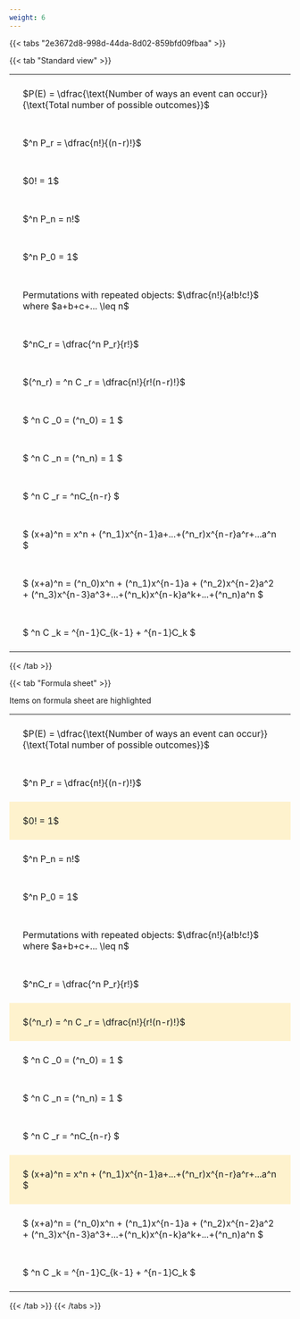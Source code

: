 ```yaml
---
weight: 6
---
```


{{< tabs "2e3672d8-998d-44da-8d02-859bfd09fbaa" >}}

{{< tab "Standard view" >}}

<style type="text/css">
#T_7cf5e th.col_heading {
  text-align: left;
  font-size: 1em;
}
#T_7cf5e td {
  text-align: left;
  font-size: 1em;
  padding: 1.5em;
}
</style>
<table id="T_7cf5e">
  <thead>
  </thead>
  <tbody>
    <tr>
      <td id="T_7cf5e_row0_col0" class="data row0 col0" >$P(E) = \dfrac{\text{Number of ways an event can occur}}{\text{Total number of possible outcomes}}$</td>
    </tr>
    <tr>
      <td id="T_7cf5e_row1_col0" class="data row1 col0" >$^n P_r = \dfrac{n!}{(n-r)!}$</td>
    </tr>
    <tr>
      <td id="T_7cf5e_row2_col0" class="data row2 col0" >$0! = 1$</td>
    </tr>
    <tr>
      <td id="T_7cf5e_row3_col0" class="data row3 col0" >$^n P_n = n!$</td>
    </tr>
    <tr>
      <td id="T_7cf5e_row4_col0" class="data row4 col0" >$^n P_0 = 1$</td>
    </tr>
    <tr>
      <td id="T_7cf5e_row5_col0" class="data row5 col0" >Permutations with repeated objects: $\dfrac{n!}{a!b!c!}$ where $a+b+c+... \leq n$</td>
    </tr>
    <tr>
      <td id="T_7cf5e_row6_col0" class="data row6 col0" >$^nC_r = \dfrac{^n P_r}{r!}$</td>
    </tr>
    <tr>
      <td id="T_7cf5e_row7_col0" class="data row7 col0" >$(^n_r) = ^n C _r = \dfrac{n!}{r!(n-r)!}$</td>
    </tr>
    <tr>
      <td id="T_7cf5e_row8_col0" class="data row8 col0" >$ ^n C _0 = (^n_0) = 1 $</td>
    </tr>
    <tr>
      <td id="T_7cf5e_row9_col0" class="data row9 col0" >$ ^n C _n = (^n_n) = 1 $</td>
    </tr>
    <tr>
      <td id="T_7cf5e_row10_col0" class="data row10 col0" >$ ^n C _r = ^nC_{n-r} $</td>
    </tr>
    <tr>
      <td id="T_7cf5e_row11_col0" class="data row11 col0" >$ (x+a)^n = x^n + (^n_1)x^{n-1}a+...+(^n_r)x^{n-r}a^r+...a^n    $</td>
    </tr>
    <tr>
      <td id="T_7cf5e_row12_col0" class="data row12 col0" >$ (x+a)^n = (^n_0)x^n + (^n_1)x^{n-1}a + (^n_2)x^{n-2}a^2 + (^n_3)x^{n-3}a^3+...+(^n_k)x^{n-k}a^k+...+(^n_n)a^n $</td>
    </tr>
    <tr>
      <td id="T_7cf5e_row13_col0" class="data row13 col0" >$ ^n C _k = ^{n-1}C_{k-1} + ^{n-1}C_k $</td>
    </tr>
  </tbody>
</table>
{{< /tab >}}

{{< tab "Formula sheet" >}}

Items on formula sheet are highlighted 
<br>
<style type="text/css">
#T_c6690 th.col_heading {
  text-align: left;
  font-size: 1em;
}
#T_c6690 td {
  text-align: left;
  font-size: 1em;
  padding: 1.5em;
}
#T_c6690_row0_col0, #T_c6690_row1_col0, #T_c6690_row3_col0, #T_c6690_row4_col0, #T_c6690_row5_col0, #T_c6690_row6_col0, #T_c6690_row8_col0, #T_c6690_row9_col0, #T_c6690_row10_col0, #T_c6690_row12_col0, #T_c6690_row13_col0 {
  background-color: rgba(0,0,0,0);
}
#T_c6690_row2_col0, #T_c6690_row7_col0, #T_c6690_row11_col0 {
  background-color: rgba(255,194,10, 0.2);
}
</style>
<table id="T_c6690">
  <thead>
  </thead>
  <tbody>
    <tr>
      <td id="T_c6690_row0_col0" class="data row0 col0" >$P(E) = \dfrac{\text{Number of ways an event can occur}}{\text{Total number of possible outcomes}}$</td>
    </tr>
    <tr>
      <td id="T_c6690_row1_col0" class="data row1 col0" >$^n P_r = \dfrac{n!}{(n-r)!}$</td>
    </tr>
    <tr>
      <td id="T_c6690_row2_col0" class="data row2 col0" >$0! = 1$</td>
    </tr>
    <tr>
      <td id="T_c6690_row3_col0" class="data row3 col0" >$^n P_n = n!$</td>
    </tr>
    <tr>
      <td id="T_c6690_row4_col0" class="data row4 col0" >$^n P_0 = 1$</td>
    </tr>
    <tr>
      <td id="T_c6690_row5_col0" class="data row5 col0" >Permutations with repeated objects: $\dfrac{n!}{a!b!c!}$ where $a+b+c+... \leq n$</td>
    </tr>
    <tr>
      <td id="T_c6690_row6_col0" class="data row6 col0" >$^nC_r = \dfrac{^n P_r}{r!}$</td>
    </tr>
    <tr>
      <td id="T_c6690_row7_col0" class="data row7 col0" >$(^n_r) = ^n C _r = \dfrac{n!}{r!(n-r)!}$</td>
    </tr>
    <tr>
      <td id="T_c6690_row8_col0" class="data row8 col0" >$ ^n C _0 = (^n_0) = 1 $</td>
    </tr>
    <tr>
      <td id="T_c6690_row9_col0" class="data row9 col0" >$ ^n C _n = (^n_n) = 1 $</td>
    </tr>
    <tr>
      <td id="T_c6690_row10_col0" class="data row10 col0" >$ ^n C _r = ^nC_{n-r} $</td>
    </tr>
    <tr>
      <td id="T_c6690_row11_col0" class="data row11 col0" >$ (x+a)^n = x^n + (^n_1)x^{n-1}a+...+(^n_r)x^{n-r}a^r+...a^n    $</td>
    </tr>
    <tr>
      <td id="T_c6690_row12_col0" class="data row12 col0" >$ (x+a)^n = (^n_0)x^n + (^n_1)x^{n-1}a + (^n_2)x^{n-2}a^2 + (^n_3)x^{n-3}a^3+...+(^n_k)x^{n-k}a^k+...+(^n_n)a^n $</td>
    </tr>
    <tr>
      <td id="T_c6690_row13_col0" class="data row13 col0" >$ ^n C _k = ^{n-1}C_{k-1} + ^{n-1}C_k $</td>
    </tr>
  </tbody>
</table>
{{< /tab >}}
{{< /tabs >}}